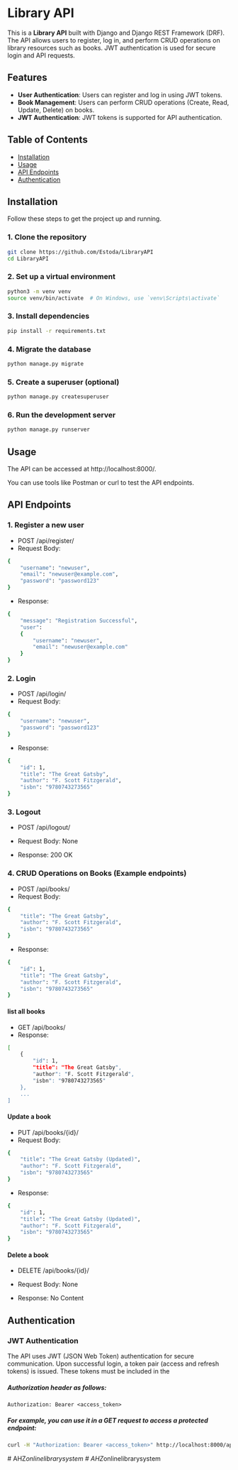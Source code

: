 # Library API

This is a **Library API** built with Django and Django REST Framework (DRF). The API allows users to register, log in, and perform CRUD operations on library resources such as books. JWT authentication is used for secure login and API requests.

## Features

- **User Authentication**: Users can register and log in using JWT tokens.
- **Book Management**: Users can perform CRUD operations (Create, Read, Update, Delete) on books.
- **JWT Authentication**: JWT tokens is supported for API authentication.

## Table of Contents

- [Installation](#installation)
- [Usage](#usage)
- [API Endpoints](#api-endpoints)
- [Authentication](#authentication)

## Installation

Follow these steps to get the project up and running.

### 1. Clone the repository

```bash
git clone https://github.com/Estoda/LibraryAPI
cd LibraryAPI
```

### 2. Set up a virtual environment

```bash
python3 -m venv venv
source venv/bin/activate  # On Windows, use `venv\Scripts\activate`
```

### 3. Install dependencies

```bash
pip install -r requirements.txt
```

### 4. Migrate the database

```bash
python manage.py migrate
```

### 5. Create a superuser (optional)

```bash
python manage.py createsuperuser
```

### 6. Run the development server

```bash
python manage.py runserver
```

## Usage

The API can be accessed at http://localhost:8000/.

You can use tools like Postman or curl to test the API endpoints.

## API Endpoints

### 1. Register a new user

- POST /api/register/
- Request Body:

```bash
{
    "username": "newuser",
    "email": "newuser@example.com",
    "password": "password123"
}
```

- Response:

```bash
{
    "message": "Registration Successful",
    "user":
    {
        "username": "newuser",
        "email": "newuser@example.com"
    }
}
```

### 2. Login

- POST /api/login/
- Request Body:

```bash
{
    "username": "newuser",
    "password": "password123"
}
```

- Response:

```bash
{
    "id": 1,
    "title": "The Great Gatsby",
    "author": "F. Scott Fitzgerald",
    "isbn": "9780743273565"
}
```

### 3. Logout

- POST /api/logout/
- Request Body: None

- Response: 200 OK

### 4. CRUD Operations on Books (Example endpoints)

- POST /api/books/
- Request Body:

```bash
{
    "title": "The Great Gatsby",
    "author": "F. Scott Fitzgerald",
    "isbn": "9780743273565"
}
```

- Response:

```bash
{
    "id": 1,
    "title": "The Great Gatsby",
    "author": "F. Scott Fitzgerald",
    "isbn": "9780743273565"
}
```

#### list all books

- GET /api/books/
- Response:

```bash
[
    {
        "id": 1,
        "title": "The Great Gatsby",
        "author": "F. Scott Fitzgerald",
        "isbn": "9780743273565"
    },
    ...
]
```

#### Update a book

- PUT /api/books/{id}/
- Request Body:

```bash
{
    "title": "The Great Gatsby (Updated)",
    "author": "F. Scott Fitzgerald",
    "isbn": "9780743273565"
}
```

- Response:

```bash
{
    "id": 1,
    "title": "The Great Gatsby (Updated)",
    "author": "F. Scott Fitzgerald",
    "isbn": "9780743273565"
}
```

#### Delete a book

- DELETE /api/books/{id}/
- Request Body: None

- Response: No Content

## Authentication

### JWT Authentication

The API uses JWT (JSON Web Token) authentication for secure communication. Upon successful login, a token pair (access and refresh tokens) is issued. These tokens must be included in the

##### Authorization header as follows:

```text
Authorization: Bearer <access_token>
```

##### For example, you can use it in a GET request to access a protected endpoint:

```bash
curl -H "Authorization: Bearer <access_token>" http://localhost:8000/api/protected-endpoint/
```
#   A H Z _ o n l i n e l i b r a r y s y s t e m 
 
 #   A H Z _ o n l i n e l i b r a r y s y s t e m  
 